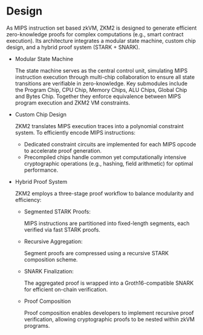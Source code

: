 # Design


As ​MIPS instruction set based zkVM, ZKM2 is designed to generate efficient zero-knowledge proofs for complex computations (e.g., smart contract execution). Its architecture integrates a ​modular state machine, ​custom chip design, and a ​hybrid proof system (STARK + SNARK). 

- Modular State Machine

  The state machine serves as the central control unit, simulating MIPS instruction execution through ​multi-chip collaboration to ensure all state transitions are verifiable in zero-knowledge. Key submodules include the Program Chip, CPU Chip, Memory Chips, ALU Chips, Global Chip and Bytes Chip. Together they enforce equivalence between MIPS program execution and ZKM2 VM constraints. 

- Custom Chip Design

  ZKM2 translates MIPS execution traces into a polynomial constraint system. To efficiently encode MIPS instructions:
  - Dedicated constraint circuits are implemented for each MIPS opcode to accelerate proof generation.
  - Precompiled chips handle ​common yet computationally intensive cryptographic operations (e.g., hashing, field arithmetic) for optimal performance.


- Hybrid Proof System

  ZKM2 employs a three-stage proof workflow to balance modularity and efficiency:
  - Segmented STARK Proofs:

    MIPS instructions are partitioned into fixed-length segments, each verified via fast STARK proofs. 
  - Recursive Aggregation:

    Segment proofs are compressed using a recursive STARK composition scheme.
  - SNARK Finalization:

    The aggregated proof is wrapped into a Groth16-compatible SNARK for efficient on-chain verification.
  - Proof Composition
    
    Proof composition enables developers to implement recursive proof verification, allowing cryptographic proofs to be nested within zkVM programs.
    


